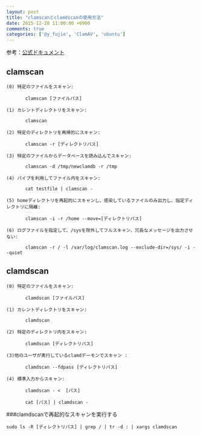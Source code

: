 ```yaml
---
layout: post
title: "clamscanとclamdscanの使用方法"
date: 2015-12-28 11:00:00 +0900
comments: true
categories: ['@y_fujie', 'ClamAV', 'ubuntu']
---
```


参考：[公式ドキュメント](https://github.com/vrtadmin/clamav-faq/tree/master/manual)

## clamscan

```
(0) 特定のファイルをスキャン:

       clamscan [ファイルパス]

(1) カレントディレクトリをスキャン:

       clamscan

(2) 特定のディレクトリを再帰的にスキャン:

       clamscan -r [ディレクトリパス]

(3) 特定のファイルからデータベースを読み込んでスキャン:

       clamscan -d /tmp/newclamdb -r /tmp

(4) パイプを利用してファイル内をスキャン:

       cat testfile | clamscan -
       
(5) homeディレクトリを再起的にスキャンし、感染しているファイルのみ出力し、指定ディレクトリに隔離:

       clamscan -i -r /home --move=[ディレクトリパス]
       
(6) ログファイルを指定して、/sysを除外してフルスキャン、冗長なメッセージを出力させない:

       clamscan -r / -l /var/log/clamscan.log --exclude-dir=/sys/ -i --quiet
```              

## clamdscan

```
(0) 特定のファイルをスキャン:

       clamdscan [ファイルパス]

(1) カレントディレクトリをスキャン:

       clamdscan

(2) 特定のディレクトリ内をスキャン:

       clamdscan [ディレクトリパス]

(3)他のユーザが実行しているclamdデーモンでスキャン :

       clamdscan --fdpass [ディレクトリパス]

(4) 標準入力からスキャン:

       clamdscan - <  [パス]

       cat [パス] | clamdscan -
```

###clamdscanで再起的なスキャンを実行する

```
sudo ls -R [ディレクトリパス] | grep / | tr -d : | xargs clamdscan
```